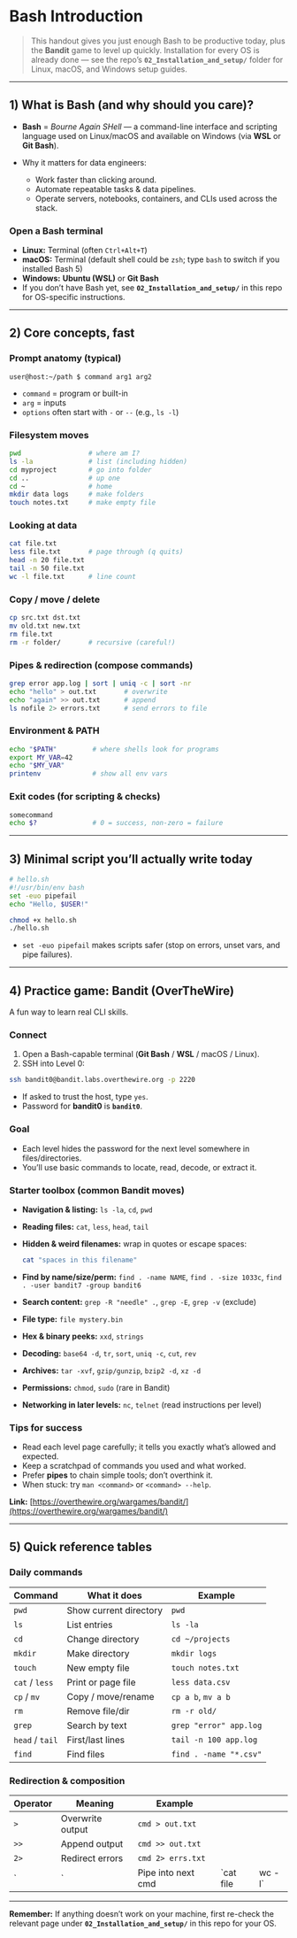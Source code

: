 # Bash Introduction

> This handout gives you just enough Bash to be productive today, plus the **Bandit** game to level up quickly. Installation for every OS is already done — see the repo’s **`02_Installation_and_setup/`** folder for Linux, macOS, and Windows setup guides.

---

## 1) What is Bash (and why should you care)?

* **Bash** = *Bourne Again SHell* — a command-line interface and scripting language used on Linux/macOS and available on Windows (via **WSL** or **Git Bash**).
* Why it matters for data engineers:

  * Work faster than clicking around.
  * Automate repeatable tasks & data pipelines.
  * Operate servers, notebooks, containers, and CLIs used across the stack.

### Open a Bash terminal

* **Linux:** Terminal (often `Ctrl+Alt+T`)
* **macOS:** Terminal (default shell could be `zsh`; type `bash` to switch if you installed Bash 5)
* **Windows:** **Ubuntu (WSL)** or **Git Bash**
* If you don’t have Bash yet, see **`02_Installation_and_setup/`** in this repo for OS-specific instructions.

---

## 2) Core concepts, fast

### Prompt anatomy (typical)

```
user@host:~/path $ command arg1 arg2
```

* `command` = program or built-in
* `arg` = inputs
* `options` often start with `-` or `--` (e.g., `ls -l`)

### Filesystem moves

```bash
pwd                 # where am I?
ls -la              # list (including hidden)
cd myproject        # go into folder
cd ..               # up one
cd ~                # home
mkdir data logs     # make folders
touch notes.txt     # make empty file
```

### Looking at data

```bash
cat file.txt
less file.txt       # page through (q quits)
head -n 20 file.txt
tail -n 50 file.txt
wc -l file.txt      # line count
```

### Copy / move / delete

```bash
cp src.txt dst.txt
mv old.txt new.txt
rm file.txt
rm -r folder/       # recursive (careful!)
```

### Pipes & redirection (compose commands)

```bash
grep error app.log | sort | uniq -c | sort -nr
echo "hello" > out.txt       # overwrite
echo "again" >> out.txt      # append
ls nofile 2> errors.txt      # send errors to file
```

### Environment & PATH

```bash
echo "$PATH"         # where shells look for programs
export MY_VAR=42
echo "$MY_VAR"
printenv             # show all env vars
```

### Exit codes (for scripting & checks)

```bash
somecommand
echo $?              # 0 = success, non-zero = failure
```

---

## 3) Minimal script you’ll actually write today

```bash
# hello.sh
#!/usr/bin/env bash
set -euo pipefail
echo "Hello, $USER!"
```

```bash
chmod +x hello.sh
./hello.sh
```

* `set -euo pipefail` makes scripts safer (stop on errors, unset vars, and pipe failures).

---

## 4) Practice game: **Bandit** (OverTheWire)

A fun way to learn real CLI skills.

### Connect

1. Open a Bash-capable terminal (**Git Bash** / **WSL** / macOS / Linux).
2. SSH into Level 0:

```bash
ssh bandit0@bandit.labs.overthewire.org -p 2220
```

* If asked to trust the host, type `yes`.
* Password for **bandit0** is **`bandit0`**.

### Goal

* Each level hides the password for the next level somewhere in files/directories.
* You’ll use basic commands to locate, read, decode, or extract it.

### Starter toolbox (common Bandit moves)

* **Navigation & listing:** `ls -la`, `cd`, `pwd`
* **Reading files:** `cat`, `less`, `head`, `tail`
* **Hidden & weird filenames:** wrap in quotes or escape spaces:

  ```bash
  cat "spaces in this filename"
  ```
* **Find by name/size/perm:** `find . -name NAME`, `find . -size 1033c`, `find . -user bandit7 -group bandit6`
* **Search content:** `grep -R "needle" .`, `grep -E`, `grep -v` (exclude)
* **File type:** `file mystery.bin`
* **Hex & binary peeks:** `xxd`, `strings`
* **Decoding:** `base64 -d`, `tr`, `sort`, `uniq -c`, `cut`, `rev`
* **Archives:** `tar -xvf`, `gzip/gunzip`, `bzip2 -d`, `xz -d`
* **Permissions:** `chmod`, `sudo` (rare in Bandit)
* **Networking in later levels:** `nc`, `telnet` (read instructions per level)

### Tips for success

* Read each level page carefully; it tells you exactly what’s allowed and expected.
* Keep a scratchpad of commands you used and what worked.
* Prefer **pipes** to chain simple tools; don’t overthink it.
* When stuck: try `man <command>` or `<command> --help`.

**Link:** [https://overthewire.org/wargames/bandit/](https://overthewire.org/wargames/bandit/)

---

## 5) Quick reference tables

### Daily commands

| Command         | What it does           | Example                |
| --------------- | ---------------------- | ---------------------- |
| `pwd`           | Show current directory | `pwd`                  |
| `ls`            | List entries           | `ls -la`               |
| `cd`            | Change directory       | `cd ~/projects`        |
| `mkdir`         | Make directory         | `mkdir logs`           |
| `touch`         | New empty file         | `touch notes.txt`      |
| `cat` / `less`  | Print or page file     | `less data.csv`        |
| `cp` / `mv`     | Copy / move/rename     | `cp a b`, `mv a b`     |
| `rm`            | Remove file/dir        | `rm -r old/`           |
| `grep`          | Search by text         | `grep "error" app.log` |
| `head` / `tail` | First/last lines       | `tail -n 100 app.log`  |
| `find`          | Find files             | `find . -name "*.csv"` |

### Redirection & composition

| Operator | Meaning          | Example            |            |         |
| -------- | ---------------- | ------------------ | ---------- | ------- |
| `>`      | Overwrite output | `cmd > out.txt`    |            |         |
| `>>`     | Append output    | `cmd >> out.txt`   |            |         |
| `2>`     | Redirect errors  | `cmd 2> errs.txt`  |            |         |
| \`       | \`               | Pipe into next cmd | \`cat file | wc -l\` |

---
**Remember:** If anything doesn’t work on your machine, first re-check the relevant page under **`02_Installation_and_setup/`** in this repo for your OS.
